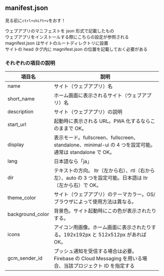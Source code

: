 ## manifest.json

見る前に`ctrl+shift+v`をおす！

ウェブアプリのマニフェストを json 形式で記載したもの  
ウェブアプリをインストールする際にこちらの設定が参照される  
magnifest.json はサイトのルートディレクトリに設置  
サイトの head タグ内に magnifest.json の位置を記載しておく必要がある

### それぞれの項目の説明

| 項目名           | 説明                                                                                                       |
| ---------------- | ---------------------------------------------------------------------------------------------------------- |
| name             | サイト（ウェブアプリ）名                                                                                   |
| short_name       | ホーム画面に表示されるサイト（ウェブアプリ）名                                                             |
| description      | サイト（ウェブアプリ）の説明                                                                               |
| start_url        | 起動時に表示される URL。PWA 化するならこのままで OK。                                                      |
| display          | 表示モード。fullscreen、fullscreen、standalone、minimal-ui の 4 つを設定可能。 通常は standalone で OK。   |
| lang             | 日本語なら「ja」                                                                                           |
| dir              | テキストの方向。 ltr（左から右）、rtl（右から左）、auto の 3 つを設定可能。日本語は ltr（左から右）で OK。 |
| theme_color      | サイト（ウェブアプリ）のテーマカラー。OS/ブラウザによって使用方法は異なる。                                |
| background_color | 背景色。サイト起動時にこの色が表示されたりする。                                                           |
| icons            | アイコン用画像。ホーム画面に表示されたりする。192x192px と 512x512px があれば OK。                         |
| gcm_sender_id    | プッシュ通知を受信する場合は必要。Firebase の Cloud Messaging を用いる場合、当該プロジェクト ID を指定する |
